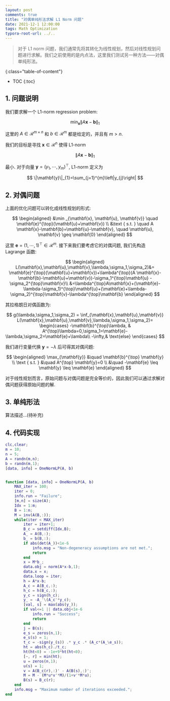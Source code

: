 ```yaml
---
layout: post
comments: true
title: "对偶单纯形法求解 L1 Norm 问题"
date: 2021-12-1 12:00:00
tags: Math Optimization
typora-root-url: ../..
---
```


> 对于 L1 norm 问题，我们通常先将其转化为线性规划，然后对线性规划问题进行求解。我们之前使用的是内点法，这里我们测试另一种方法——对偶单纯形法。

<!--more-->

{:class="table-of-content"}

* TOC
{:toc}

## 1. 问题说明

我们要求解一个 L1-norm regression problem:

$$
\min _{\mathbf{x}}\|A \mathbf{x}-\mathbf{b}\|_{1}
$$

这里的 $A \in \mathcal{R}^{m \times n}$ 和 $b \in \mathcal{R}^{m}$ 都是给定的，并且有 $m>n$.

我们的目标是寻找 $\mathbf{x} \in \mathcal{R}^{n}$ 使得 L1-norm 

$$
\|A \mathbf{x}-\mathbf{b}\|_{1}
$$

最小. 对于向量 $\mathbf{y}=\left(y_{1}, \cdots, y_{m}\right)^{\top}$, L1-norm 定义为

$$
\|\mathbf{y}\|_{1}=\sum_{j=1}^{m}\left|y_{j}\right|
$$

## 2. 对偶问题

上面的优化问题可以转化成线性规划的形式:

$$
\begin{aligned}
&\min _{\mathbf{x}, \mathbf{u}, \mathbf{v}} \quad \mathbf{e}^{\top}(\mathbf{u}+\mathbf{v}) \\
&\text { s.t. } \quad A \mathbf{x}-\mathbf{b}=\mathbf{u}-\mathbf{v}, \quad \mathbf{u}, \mathbf{v} \geq \mathbf{0}
\end{aligned}
$$

这里 $\mathbf{e}=(1, \cdots, 1)^{\top} \in \mathcal{R}^{m}$. 接下来我们要考虑它的对偶问题, 我们先构造 Lagrange 函数:

$$
\begin{aligned}
 L(\mathbf{x},\mathbf{u},\mathbf{v},\lambda,\sigma_1,\sigma_2)&=
\mathbf{e}^{\top}(\mathbf{u}+\mathbf{v})+\lambda^{\top}(A \mathbf{x}-\mathbf{b}-\mathbf{u}+\mathbf{v})-\sigma_1^{\top}\mathbf{u} -\sigma_2^{\top}\mathbf{v}\\
&=\lambda^{\top}A\mathbf{x}+(\mathbf{e}-\lambda-\sigma_1)^{\top}\mathbf{u}+(\mathbf{e}+\lambda-\sigma_2)^{\top}\mathbf{v}-\lambda^{\top}\mathbf{b}
\end{aligned}
$$

其拉格朗日对偶函数为:

$$
g(\lambda,\sigma_1,\sigma_2) = \inf_{\mathbf{x},\mathbf{u},\mathbf{v}} L(\mathbf{x},\mathbf{u},\mathbf{v},\lambda,\sigma_1,\sigma_2)=
\begin{cases}
   -\mathbf{b}^{\top}\lambda, & A^{\top}\lambda=0,\sigma_1=\mathbf{e}-\lambda,\sigma_2=\mathbf{e}+\lambda\\
   -\infty,& \text{else}
\end{cases}
$$

我们进行变量代换 $\mathbf{y}=-\lambda$ 后可得其对偶问题:

$$
\begin{aligned}
\max_{\mathbf{y}} &\quad  \mathbf{b}^{\top} \mathbf{y} \\
\text { s.t. } &\quad  A^{\top} \mathbf{y}=0 \\
&\quad -\mathbf{e} \leq \mathbf{y} \leq \mathbf{e}
\end{aligned}
$$

对于线性规划而言，原始问题与对偶问题是完全等价的，因此我们可以通过求解对偶问题获得原始问题的解.

## 3. 单纯形法

算法描述...(待补充)


## 4. 代码实现

```matlab
clc,clear;
m = 10;
n = 5;
A = randn(m,n);
b = randn(m,1);
[data, info] = OneNormLP(A, b)


function [data, info] = OneNormLP(A, b)
    MAX_iter = 100;
    iter = 0;
    info.run = "Failure";
    [m,n] = size(A);
    Idx = 1:m;
    B = 1:n;
    M = inv(A(B,:));
    while(iter < MAX_iter)
        iter = iter+1;
        B_c = setdiff(Idx,B);
        A_ = A(B,:);
        b_ = b(B,:);
        if abs(det(A_))<1e-6
            info.msg = "Non-degeneracy assumptions are not met.";
            return
        end
        x = M*b_;
        data.obj = norm(A*x-b,1);
        data.x = x;
        data.loop = iter;
        h = A*x-b;
        A_c = A(B_c,:);
        h_c = h(B_c,:);
        y_c = sign(h_c);
        y_ = -A_'\(A_c'*y_c);
        [val, s] = max(abs(y_));
        if val<=1 || data.obj<1e-6
            info.run = "Success";
            return
        end
        j = B(s);
        e_s = zeros(n,1);
        e_s(s) = 1;
        t_c = -sign(y_(s)) .* y_c .* (A_c*(A_\e_s));
        ht = abs(h_c)./t_c;
        ht(ht<0) = -1e+9*ht(ht<0);
        [~, r] = min(ht);
        u = zeros(n,1);
        u(s) = 1;
        v = A(B_c(r),:)' - A(B(s),:)'; 
        M = M - (M*u*v'*M)/(1+v'*M*u);
        B(s) = B_c(r);
    end
    info.msg = "Maximum number of iterations exceeded.";
end
```

